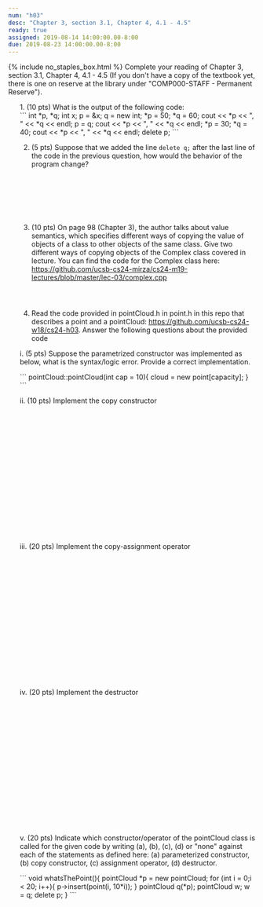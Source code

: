 ```yaml
---
num: "h03"
desc: "Chapter 3, section 3.1, Chapter 4, 4.1 - 4.5"
ready: true
assigned: 2019-08-14 14:00:00.00-8:00
due: 2019-08-23 14:00:00.00-8:00
---
```

{% include no_staples_box.html %}
Complete your reading of Chapter 3, section 3.1, Chapter 4, 4.1 - 4.5   (If you don't have a copy of the textbook yet, there is one on reserve at the library under "COMP000-STAFF - Permanent Reserve").

<ol markdown="1">
1. (10 pts) What is the output of the following code:

<div markdown="1">
```
int *p, *q;
int x;
p = &x;
q = new int;
*p = 50;
*q = 60;
cout << *p << ", "   << *q << endl;
p = q;
cout << *p << ", "  <<  *q << endl;
*p = 30;
*q = 40;
cout << *p << ", " << *q << endl;
delete p;
```
</div>

2. (5 pts) Suppose that we added the line <code>delete q;</code> after the last line of the code in the previous question, how would the behavior of the program change? 

<div style="margin-bottom:8em"></div>

3. (10 pts) On page 98 (Chapter 3), the author talks about value semantics, which specifies different ways of copying the value of objects of a class to other objects of the same class. Give two different ways of copying objects of the Complex class covered in lecture. You can find the code for the Complex class here: <a href="https://github.com/ucsb-cs24-mirza/cs24-m19-lectures/blob/master/lec-03/complex.cpp">https://github.com/ucsb-cs24-mirza/cs24-m19-lectures/blob/master/lec-03/complex.cpp</a>

<div style="margin-bottom:4em"></div>

4. Read the code provided in pointCloud.h in point.h in this repo that describes a point and a pointCloud: <a href="https://github.com/ucsb-cs24-w18/cs24-h03">https://github.com/ucsb-cs24-w18/cs24-h03</a>. Answer the following questions about the provided code


i. (5 pts) Suppose the parametrized constructor was implemented as below, what is the syntax/logic error. Provide a correct implementation.
<div markdown="1">
```
pointCloud::pointCloud(int cap = 10){
	cloud = new point[capacity];
}
```
</div>
<div class="pagebreak"></div>

ii. (10 pts) Implement the copy constructor 
<div style="margin-bottom:20em"></div>

iii. (20 pts) Implement the copy-assignment operator
<div style="margin-bottom:20em"></div>

iv. (20 pts) Implement the destructor
<div style="margin-bottom:20em"></div>

v. (20 pts) Indicate which constructor/operator of the pointCloud class is called for the given code by writing (a), (b), (c), (d) or "none" against each of the statements as defined here: (a) parameterized constructor, (b) copy constructor, (c) assignment operator, (d) destructor.  

<div markdown="1">
```
void whatsThePoint(){
	pointCloud *p = new pointCloud;
	for (int i = 0;i < 20; i++){
		p->insert(point(i, 10*i));
	}
	pointCloud q(*p);
	pointCloud w;
	w = q;
	delete p;
}
```
</div>


</ol>
